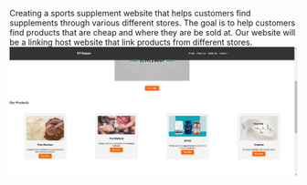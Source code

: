 Creating a sports supplement website that helps customers find supplements through various different stores. The goal is to help customers find products that are cheap and where they are be sold at. Our website will be a linking host website that link products from different stores. 
![](images/UI.png)
